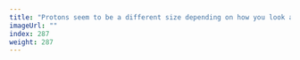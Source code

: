 ```yaml
---
title: "Protons seem to be a different size depending on how you look at them"
imageUrl: ""
index: 287
weight: 287
---
```

